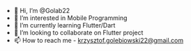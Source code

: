 - 👋 Hi, I’m @Golab22
- 👀 I’m interested in Mobile Programming
- 🌱 I’m currently learning Flutter/Dart
- 💞️ I’m looking to collaborate on Flutter project
- 📫 How to reach me - krzysztof.golebiowski22@gmail.com

<!---
Golab22/Golab22 is a ✨ special ✨ repository because its `README.md` (this file) appears on your GitHub profile.
You can click the Preview link to take a look at your changes.
--->
